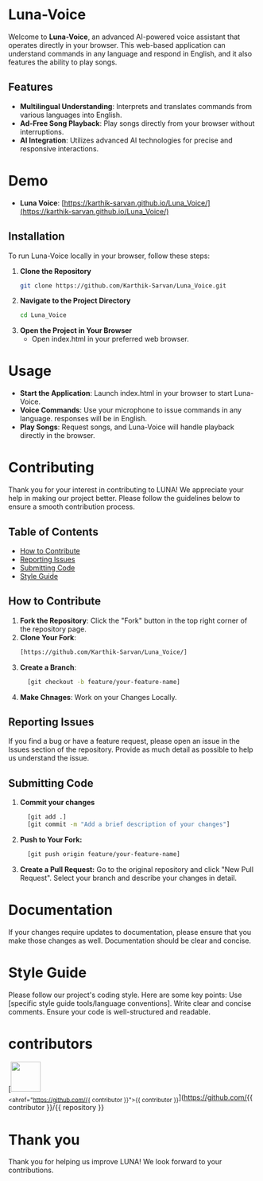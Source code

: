 # Luna-Voice

Welcome to **Luna-Voice**, an advanced AI-powered voice assistant that operates directly in your browser. This web-based application can understand commands in any language and respond in English, and it also features the ability to play songs.

## Features

- **Multilingual Understanding**: Interprets and translates commands from various languages into English.
- **Ad-Free Song Playback**: Play songs directly from your browser without interruptions.
- **AI Integration**: Utilizes advanced AI technologies for precise and responsive interactions.


# Demo

- **Luna Voice**: [https://karthik-sarvan.github.io/Luna_Voice/](https://karthik-sarvan.github.io/Luna_Voice/)

## Installation

To run Luna-Voice locally in your browser, follow these steps:

1. **Clone the Repository**
   ```bash
   git clone https://github.com/Karthik-Sarvan/Luna_Voice.git
2. **Navigate to the Project Directory**
   ```bash
   cd Luna_Voice
3. **Open the Project in Your Browser**
    - Open index.html in your preferred web browser.

# Usage

- **Start the Application**: Launch index.html in your browser to start Luna-Voice.
- **Voice Commands**: Use your microphone to issue commands in any language. responses will be in English.
- **Play Songs**: Request songs, and Luna-Voice will handle playback directly in the browser.

# Contributing

Thank you for your interest in contributing to LUNA! We appreciate your help in making our project better. Please follow the guidelines below to ensure a smooth contribution process.

## Table of Contents

- [How to Contribute](#how-to-contribute)
- [Reporting Issues](#reporting-issues)
- [Submitting Code](#submitting-code)
- [Style Guide](#style-guide)

## How to Contribute

1. **Fork the Repository**: Click the "Fork" button in the top right corner of the repository page.
2. **Clone Your Fork**: 
   ```bash
   [https://github.com/Karthik-Sarvan/Luna_Voice/]

1. **Create a Branch**:
   ```bash
     [git checkout -b feature/your-feature-name]
2. **Make Chnages**: Work on your Changes Locally.

## Reporting Issues
  If you find a bug or have a feature request, please open an issue in the Issues section of the repository. Provide as much detail as possible to help us understand the issue.

## Submitting Code

1. **Commit your changes**
     ```bash
       [git add .]
       [git commit -m "Add a brief description of your changes"]
2. **Push to Your Fork:**
     ```bash
       [git push origin feature/your-feature-name]
3. **Create a Pull Request:** Go to the original repository and click "New Pull Request". Select your branch and describe your changes in detail.

# Documentation

If your changes require updates to documentation, please ensure that you make those changes as well. Documentation should be clear and concise.

# Style Guide
  Please follow our project's coding style. Here are some key points:
   Use [specific style guide tools/language conventions].
    Write clear and concise comments.
    Ensure your code is well-structured and readable.

# contributors

[<img src="https://github.com/{{ contributor }}.png" width="60px;"/><br /><sub><ahref="https://github.com/{{ contributor }}">{{ contributor }}</a></sub>](https://github.com/{{ contributor }}/{{ repository }}


# Thank you 
  Thank you  for helping us improve LUNA! We look forward to your contributions.


  
